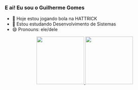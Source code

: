 ### E ai! Eu sou o Guilherme Gomes


- 🔭 Hoje estou jogando bola na HATTRICK
- 🌱 Estou estudando Desenvolvimento de Sistemas
- 😄 Pronouns: ele/dele

<div align="center">
  <a href="https://github.com/CariocaGomes">
    <img height="150em" src="https://github-readme-stats.vercel.app/api?username=CariocaGomes&count_private=true&include_all_commits=true&show_icons=true&theme=onedark&hide_border=false&show_owner=true"/>
    <img height="150em" src="https://github-readme-stats.vercel.app/api/top-langs/?username=CariocaGomes&theme=onedark&hide_border=false&&layout=compact"/>
  </a>
</div>
